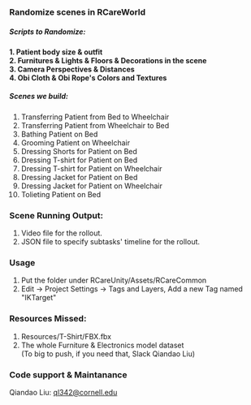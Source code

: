 ### Randomize scenes in RCareWorld
##### Scripts to Randomize:
**1. Patient body size & outfit**  
**2. Furnitures & Lights & Floors & Decorations in the scene**  
**3. Camera Perspectives & Distances**  
**4. Obi Cloth & Obi Rope's Colors and Textures**  

##### Scenes we build:
1. Transferring Patient from Bed to Wheelchair  
2. Transferring Patient from Wheelchair to Bed  
3. Bathing Patient on Bed  
4. Grooming Patient on Wheelchair  
5. Dressing Shorts for Patient on Bed  
6. Dressing T-shirt for Patient on Bed  
7. Dressing T-shirt for Patient on Wheelchair  
8. Dressing Jacket for Patient on Bed  
9. Dressing Jacket for Patient on Wheelchair  
10. Tolieting Patient on Bed  

### Scene Running Output:
1. Video file for the rollout.  
2. JSON file to specify subtasks' timeline for the rollout.  

### Usage
1. Put the folder under RCareUnity/Assets/RCareCommon  
2. Edit → Project Settings → Tags and Layers, Add a new Tag named "IKTarget"  

### Resources Missed: 
1. Resources/T-Shirt/FBX.fbx  
2. The whole Furniture & Electronics model dataset  
(To big to push, if you need that, Slack Qiandao Liu)  

### Code support & Maintanance
Qiandao Liu: ql342@cornell.edu
